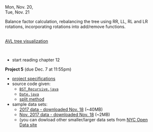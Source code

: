 
<div class="lecture2">

<div class="column_date">


Mon, Nov. 20, <br>
Tue, Nov. 21 
</div>

<div class="column_materials">
<p markdown="block">

Balance factor calculation, rebalancing the tree using RR, LL, RL and LR rotations,
incorporating rotations into add/remove functions. <br><br>

[AVL tree visualization](http://www.cs.usfca.edu/~galles/visualization/AVLtree.html) 


<br>



</p>
</div>

<div class="column_assign">
<p markdown="block">
 
- start reading chapter 12 
 

__Project 5__ (due Dec. 7 at 11:55pm)

- [project specifications](hwk/proj5.pdf)
- source code given: 
    - [`BST_Recursive.java`](hwk/proj5_code/BST_Recursive.java) 
    - [`Date.java`](hwk/proj5_code/Date.java)
    - [split method](hwk/proj5_code/split_method) 
- sample data sets:
    - [2017 data - downloaded Nov. 18](hwk/proj5_data/NYPD_Motor_Vehicle_Collisions_2017.csv) (~40MB) 
    - [Nov. 2017 data - downloaded Nov. 18](hwk/proj5_data/NYPD_Motor_Vehicle_Collisions.csv)  (~2MB)
    - (you can dowload other smaller/larger data sets from [NYC Open Data site](https://data.cityofnewyork.us/Public-Safety/NYPD-Motor-Vehicle-Collisions/h9gi-nx95) 

</p>
</div>
    
</div>
